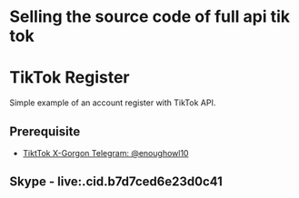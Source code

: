 # Selling the source code of full api tik tok
# TikTok Register

Simple example of an account register with TikTok API.

## Prerequisite

- [TiktTok X-Gorgon Telegram: @enoughowl10](https://t.me/enoughowl10)

## Skype - live:.cid.b7d7ced6e23d0c41
